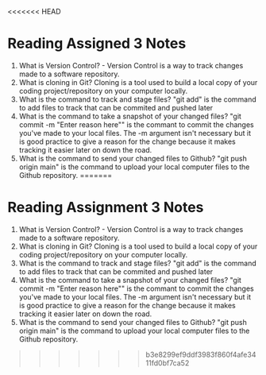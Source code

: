 <<<<<<< HEAD
# Reading Assigned 3 Notes

1. What is Version Control? - Version Control is a way to track changes made to a software repository. 
2. What is cloning in Git? Cloning is a tool used to build a local copy of your coding project/repository on your computer locally.
3. What is the command to track and stage files? "git add" is the command to add files to track that can be commited and pushed later
4. What is the command to take a snapshot of your changed files? "git commit -m "Enter reason here"" is the commant to commit the changes you've made to your local files. The -m argument isn't necessary but it is good practice to give a reason for the change because it makes tracking it easier later on down the road.
5. What is the command to send your changed files to Github? "git push origin main" is the command to upload your local computer files to the Github repository. 
=======
# Reading Assignment 3 Notes

1. What is Version Control? - Version Control is a way to track changes made to a software repository. 
2. What is cloning in Git? Cloning is a tool used to build a local copy of your coding project/repository on your computer locally.
3. What is the command to track and stage files? "git add" is the command to add files to track that can be commited and pushed later
4. What is the command to take a snapshot of your changed files? "git commit -m "Enter reason here"" is the commant to commit the changes you've made to your local files. The -m argument isn't necessary but it is good practice to give a reason for the change because it makes tracking it easier later on down the road.
5. What is the command to send your changed files to Github? "git push origin main" is the command to upload your local computer files to the Github repository. 
>>>>>>> b3e8299ef9ddf3983f860f4afe3411fd0bf7ca52
